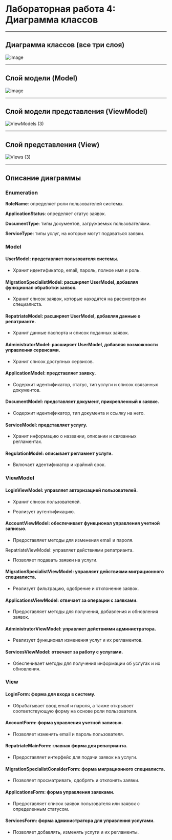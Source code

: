 # Лабораторная работа 4: Диаграмма классов

---

## Диаграмма классов (все три слоя)

![image](https://github.com/user-attachments/assets/00301c96-efd4-428a-93da-a76f167a3da1)

---

## Слой модели (Model)

![image](https://github.com/user-attachments/assets/9fe6b701-fe52-4425-84a4-67ea46671125)

---

## Слой модели представления (ViewModel)

![ViewModels (3)](https://github.com/user-attachments/assets/244b7ed2-6627-4564-8ad9-54c26c0c1d09)

---

## Слой представления (View)

![Views (3)](https://github.com/user-attachments/assets/10b370f5-c6a4-41ac-a88f-8993afd9a756)

---

## Описание диаграммы

### Enumeration

**RoleName**: определяет роли пользователей системы.

**ApplicationStatus**: определяет статус заявок.

**DocumentType**: типы документов, загружаемых пользователями.

**ServiceType**: типы услуг, на которые могут подаваться заявки.

### Model

#### UserModel: представляет пользователя системы.

* Хранит идентификатор, email, пароль, полное имя и роль.

#### MigrationSpecialistModel: расширяет UserModel, добавляя функционал обработки заявок.

* Хранит список заявок, которые находятся на рассмотрении специалиста.

#### RepatriateModel: расширяет UserModel, добавляя данные о репатрианте.

* Хранит данные паспорта и список поданных заявок.

#### AdministratorModel: расширяет UserModel, добавляя возможности управления сервисами.

* Хранит список доступных сервисов.

#### ApplicationModel: представляет заявку.

* Содержит идентификатор, статус, тип услуги и список связанных документов.

#### DocumentModel: представляет документ, прикрепленный к заявке.

* Содержит идентификатор, тип документа и ссылку на него.

#### ServiceModel: представляет услугу.

* Хранит информацию о названии, описании и связанных регламентах.

#### RegulationModel: описывает регламент услуги.

* Включает идентификатор и крайний срок.

### ViewModel

#### LoginViewModel: управляет авторизацией пользователей.

* Хранит список пользователей.

* Реализует аутентификацию.

#### AccountViewModel: обеспечивает функционал управления учетной записью.

* Предоставляет методы для изменения email и пароля.

RepatriateViewModel: управляет действиями репатрианта.

* Позволяет подавать заявки на услуги.

#### MigrationSpecialistViewModel: управляет действиями миграционного специалиста.

* Реализует фильтрацию, одобрение и отклонение заявок.

#### ApplicationsViewModel: отвечает за операции с заявками.

* Предоставляет методы для получения, добавления и обновления заявок.

#### AdministratorViewModel: управляет действиями администратора.

* Реализует функционал изменения услуг и их регламентов.

#### ServicesViewModel: отвечает за работу с услугами.

* Обеспечивает методы для получения информации об услугах и их обновления.

### View

#### LoginForm: форма для входа в систему.

* Обрабатывает ввод email и пароля, а также открывает соответствующую форму на основе роли пользователя.

#### AccountForm: форма управления учетной записью.

* Позволяет изменять email и пароль пользователя.

#### RepatriateMainForm: главная форма для репатрианта.

* Предоставляет интерфейс для подачи заявок на услуги.

#### MigrationSpecialistConsiderForm: форма миграционного специалиста.

* Позволяет просматривать, одобрять и отклонять заявки.

#### ApplicationsForm: форма управления заявками.

* Предоставляет список заявок пользователя или заявок с определенным статусом.

#### ServicesForm: форма администратора для управления услугами.

* Позволяет добавлять, изменять услуги и их регламенты.
